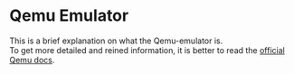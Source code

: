 # Qemu Emulator 

This is a brief explanation on what the Qemu-emulator is.  
To get more detailed and reined information, it is better to read the [official Qemu docs][official-qemu-docs].  


<br><br>




[official-qemu-docs]: https://www.qemu.org/docs/master/